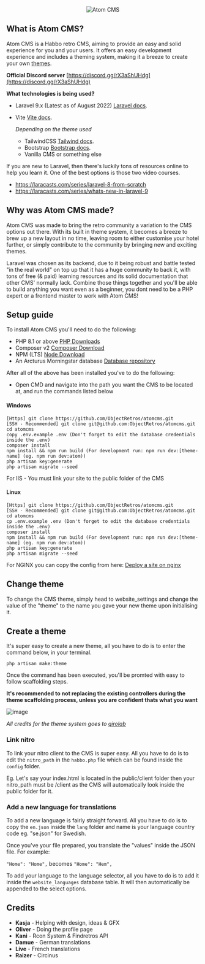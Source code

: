 <div align="center">
<img src="https://i.imgur.com/9ePNdJ4.png" alt="Atom CMS"/>
</div>

## What is Atom CMS?
Atom CMS is a Habbo retro CMS, aiming to provide an easy and solid experience for you and your users. It offers an easy development experience and includes a theming system, making it a breeze to create your own [themes](https://github.com/qirolab/laravel-themer).

**Official Discord server**
[https://discord.gg/rX3aShUHdg](https://discord.gg/rX3aShUHdg)

**What technologies is being used?**
- Laravel 9.x (Latest as of August 2022)
  [Laravel docs](https://laravel.com/docs/9.x).
- Vite [Vite docs](https://vitejs.dev/).
    
  *Depending on the theme used*
  - TailwindCSS
  [Tailwind docs](https://tailwindcss.com/docs/installation).
  - Bootstrap
  [Bootstrap docs](https://getbootstrap.com/docs/5.0/getting-started/introduction/).
  - Vanilla CMS or something else

If you are new to Laravel, then there's luckily tons of resources online to help you learn it. One of the best options is those two video courses. 
- https://laracasts.com/series/laravel-8-from-scratch
- https://laracasts.com/series/whats-new-in-laravel-9

## Why was Atom CMS made?
Atom CMS was made to bring the retro community a variation to the CMS options out there. With its built in theme system, it becomes a breeze to brew up a new layout in no time, leaving room to either customise your hotel further, or simply contribute to the community by bringing new and exciting themes.

Laravel was chosen as its backend, due to it being robust and battle tested "in the real world" on top up that it has a huge community to back it, with tons of free (& paid) learning resources and its solid documentation that other CMS' normally lack. Combine those things together and you'll be able to build anything you want even as a beginner, you dont need to be a PHP expert or a frontend master to work with Atom CMS!

## Setup guide
To install Atom CMS you'll need to do the following:
- PHP 8.1 or above [PHP Downloads](https://www.php.net/downloads.php)
- Composer v2 [Composer Download](https://getcomposer.org/download/)
- NPM (LTS) [Node Download](https://nodejs.org/en/download/)
- An Arcturus Morningstar database [Database repository](https://git.krews.org/morningstar/arcturus-morningstar-base-database)

After all of the above has been installed you've to do the following:
- Open CMD and navigate into the path you want the CMS to be located at, and run the commands listed below

#### Windows
```
[Https] git clone https://github.com/ObjectRetros/atomcms.git
[SSH - Recommended] git clone git@github.com:ObjectRetros/atomcms.git
cd atomcms
copy .env.example .env (Don't forget to edit the database credentials inside the .env)
composer install 
npm install && npm run build (For development run: npm run dev:[theme-name] (eg. npm run dev:atom))
php artisan key:generate
php artisan migrate --seed
```

For IIS - You must link your site to the public folder of the CMS

#### Linux
```
[Https] git clone https://github.com/ObjectRetros/atomcms.git
[SSH - Recommended] git clone git@github.com:ObjectRetros/atomcms.git
cd atomcms
cp .env.example .env (Don't forget to edit the database credentials inside the .env)
composer install
npm install && npm run build (For development run: npm run dev:[theme-name] (eg. npm run dev:atom))
php artisan key:generate
php artisan migrate --seed
```

For NGINX you can copy the config from here: [Deploy a site on nginx](https://laravel.com/docs/9.x/deployment#nginx)

## Change theme
To change the CMS theme, simply head to website_settings and change the value of the "theme" to the name you gave your new theme upon initialising it.

## Create a theme
It's super easy to create a new theme, all you have to do is to enter the command below, in your terminal.
```
php artisan make:theme
```

Once the command has been executed, you'll be promted with easy to follow scaffolding steps.

**It's recommended to not replacing the existing controllers during the theme scaffolding process, unless you are confident thats what you want**

![image](https://user-images.githubusercontent.com/87041394/182718267-f409f5f6-d69c-4226-b6d6-9b7f8d0b2aac.png)


*All credits for the theme system goes to [qirolab](https://github.com/qirolab/laravel-themer)*

### Link nitro
To link your nitro client to the CMS is super easy. All you have to do is to edit the ``nitro_path`` in the ``habbo.php`` file which can be found inside the ``config`` folder.

Eg. Let's say your index.html is located in the public/client folder then your nitro_path must be /client as the CMS will automatically look inside the public folder for it.

### Add a new language for translations
To add a new language is fairly straight forward. All you have to do is to copy the ``en.json`` inside the ``lang`` folder and name is your language country code eg. "se.json" for Swedish.

Once you've your file prepared, you translate the "values" inside the JSON file. For example:

``"Home": "Home",`` becomes ``"Home": "Hem",``

To add your language to the language selector, all you have to do is to add it inside the ``website_languages`` database table. It will then automatically be appended to the select options.

## Credits
- **Kasja** - Helping with design, ideas & GFX
- **Oliver** - Doing the profile page
- **Kani** - Rcon System & Findretros API
- **Damue** - German translations
- **Live** - French translations
- **Raizer** - Circinus
